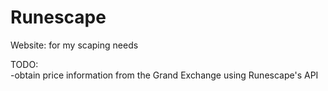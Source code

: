 Runescape
=========

Website: for my scaping needs

TODO:  
-obtain price information from the Grand Exchange using Runescape's API
